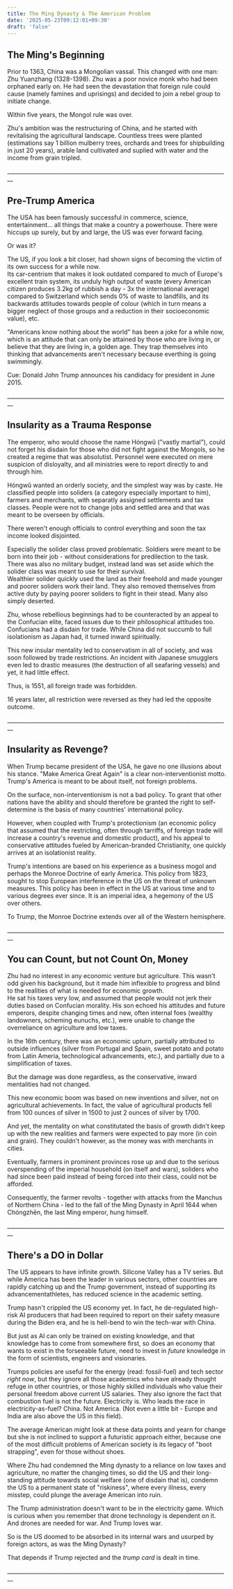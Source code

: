 ```yaml
---
title: The Ming Dynasty & The American Problem
date: '2025-05-23T09:12:01+09:30'
draft: 'false'
---
```

## The Ming's Beginning

Prior to 1363, China was a Mongolian vassal. This changed with one man:  Zhu Yuanzhang (1328-1398). Zhu was a poor novice monk who had been orphaned early on. He had seen the devastation that foreign rule could cause (namely famines and uprisings) and decided to join a rebel group to initiate change.

Within five years, the Mongol rule was over.

Zhu's ambition was the restructuring of China, and he started with revitalising the agricultural landscape. Countless trees were planted (estimations say 1 billion mulberry trees, orchards and trees for shipbuilding in just 20 years), arable land cultivated and suplied with water and the income from grain tripled.

\_\_\_\_\_\_\_\_\_\_\_\_\_\_\_\_\_\_\_\_\_\_\_\_\_\_\_\_\_\_\_\_\_\_\_\_\_\_\_\_\_\_\_\_\_\_\_\_\_\_\_\_\_\_\_\_\_\_\_\_\_\_\_\_\_\_\_\_\_\_\_\_\_\_\_\_\_\_\_\_

## Pre-Trump America

The USA has been famously successful in commerce, science, entertainment... all things that make a country a powerhouse. There were hiccups up surely, but by and large, the US was ever forward facing.

Or was it? 

The US, if you look a bit closer, had shown signs of becoming the victim of its own success for a while now. \
Its car-centrism that makes it look outdated compared to much of Europe's excellent train system, its unduly high output of waste (every American citizen produces 3.2kg of rubbish a day - 3x the international average) compared to Switzerland which sends 0% of waste to landfills, and its backwards attitudes towards people of colour (which in turn means a bigger neglect of those groups and a reduction in their socioeconomic value), etc.

"Americans know nothing about the world" has been a joke for a while now, which is an attitude that can only be attained by those who are living in, or believe that they are living in, a golden age. They trap themselves into thinking that advancements aren't necessary because everthing is going swimmingly.

Cue: Donald John Trump announces his candidacy for president in June 2015.

\_\_\_\_\_\_\_\_\_\_\_\_\_\_\_\_\_\_\_\_\_\_\_\_\_\_\_\_\_\_\_\_\_\_\_\_\_\_\_\_\_\_\_\_\_\_\_\_\_\_\_\_\_\_\_\_\_\_\_\_\_\_\_\_\_\_\_\_\_\_\_\_\_\_\_\_\_\_\_\_

## Insularity as a Trauma Response

The emperor, who would choose the name Hóngwǔ ("vastly martial"), could not forget his disdain for those who did not fight against the Mongols, so he created a regime that was absolutist. Personnel were executed on mere suspicion of disloyalty, and all ministries were to report directly to and through him.

Hóngwǔ wanted an orderly society, and the simplest way was by caste. He classified people into soliders (a category especially important to him), farmers and merchants, with separatly assigned settlements and tax classes. People were not to change jobs and settled area and that was meant to be overseen by officials. 

There weren't enough officials to control everything and soon the tax income looked disjointed.

Especially the solider class proved problematic. Soldiers were meant to be born into their job - without considerations for predilection to the task. There was also no military budget, instead land was set aside which the solider class was meant to use for their survival. \
Wealthier solider quickly used the land as their freehold and made younger and poorer soliders work their land. They also removed themselves from active duty by paying poorer soliders to fight in their stead. Many also simply deserted.

Zhu, whose rebellious beginnings had to be counteracted by an appeal to the Confucian elite, faced issues due to their philosophical attitudes too. Confucians had a disdain for trade. While China did not succumb to full isolationism as Japan had, it turned inward spiritually. 

This new insular mentality led to conservatism in all of society, and was soon followed by trade restrictions. An incident with Japanese smugglers even led to drastic measures (the destruction of all seafaring vessels) and yet, it had little effect.

Thus, is 1551, all foreign trade was forbidden.

16 years later, all restriction were reversed as they had led the opposite outcome.

\_\_\_\_\_\_\_\_\_\_\_\_\_\_\_\_\_\_\_\_\_\_\_\_\_\_\_\_\_\_\_\_\_\_\_\_\_\_\_\_\_\_\_\_\_\_\_\_\_\_\_\_\_\_\_\_\_\_\_\_\_\_\_\_\_\_\_\_\_\_\_\_\_\_\_\_\_\_\_\_

## Insularity as Revenge?

When Trump became president of the USA, he gave no one illusions about his stance. "Make America Great Again" is a clear non-interventionist motto. Trump's America is meant to be about itself, not foreign problems. 

On the surface, non-interventionism is not a bad policy. To grant that other nations have the ability and should therefore be granted the right to self-determine is the basis of many countries' international policy. 

However, when coupled with Trump's protectionism (an economic policy that assumed that the restricting, often through tarriffs, of foreign trade will increase a country's revenue and domestic product), and his appeal to conservative attitudes fueled by American-branded Christianity, one quickly arrives at an isolationist reality. 

Trump's intentions are based on his experience as a business mogol and perhaps the Monroe Doctrine of early America. This policy from 1823, sought to stop European interference in the US on the threat of unknown measures. This policy has been in effect in the US at various time and to various degrees ever since. It is an imperial idea, a hegemony of the US over others.

To Trump, the Monroe Doctrine extends over all of the Western hemisphere.

\_\_\_\_\_\_\_\_\_\_\_\_\_\_\_\_\_\_\_\_\_\_\_\_\_\_\_\_\_\_\_\_\_\_\_\_\_\_\_\_\_\_\_\_\_\_\_\_\_\_\_\_\_\_\_\_\_\_\_\_\_\_\_\_\_\_\_\_\_\_\_\_\_\_\_\_\_\_\_\_

## You can Count, but not Count On, Money

Zhu had no interest in any economic venture but agriculture. This wasn't odd given his background, but it made him inflexible to progress and blind to the realities of what is needed for economic growth. \
He sat his taxes very low, and assumed that people would not jerk their duties based on Confucian morality. His son echoed his attitudes and future emperors, despite changing times and new, often internal foes (wealthy landowners, scheming eunuchs, etc.), were unable to change the overreliance on agriculture and low taxes.

In the 16th century, there was an economic upturn, partially attributed to outside influences (silver from Portugal and Spain, sweet potato and potato from Latin Ameria, technological advancements, etc.), and partially due to a simplification of taxes. 

But the damage was done regardless, as the conservative, inward mentalities had not changed. 

This new economic boom was based on new inventions and silver, not on agricultural achievements. In fact, the value of agricultural products fell from 100 ounces of silver in 1500 to just 2 ounces of silver by 1700.

And yet, the mentality on what constitutated the basis of growth didn't keep up with the new realities and farmers were expected to pay more (in coin and grain). They couldn't however, as the money was with merchants in cities.

Eventually, farmers in prominent provinces rose up and due to the serious overspending of the imperial household (on itself and wars), soliders who had since been paid instead of being forced into their class, could not be afforded.

Consequently, the farmer revolts - together with attacks from the Manchus of Northern China - led to the fall of the Ming Dynasty in April 1644 when Chóngzhēn, the last Ming emperor, hung himself.

\_\_\_\_\_\_\_\_\_\_\_\_\_\_\_\_\_\_\_\_\_\_\_\_\_\_\_\_\_\_\_\_\_\_\_\_\_\_\_\_\_\_\_\_\_\_\_\_\_\_\_\_\_\_\_\_\_\_\_\_\_\_\_\_\_\_\_\_\_\_\_\_\_\_\_\_\_\_\_\_

## There's a DO in Dollar

The US appears to have infinite growth. Silicone Valley has a TV series. But while America has been the leader in various sectors, other countries are rapidly catching up and the Trump government, instead of supporting its advancementathletes, has reduced science in the academic setting.

Trump hasn't crippled the US economy yet. In fact, he de-regulated high-risk AI producers that had been required to report on their safety measure during the Biden era, and he is hell-bend to win the tech-war with China.

But just as AI can only be trained on existing knowledge, and that knowledge has to come from somewhere first, so does an economy that wants to exist in the forseeable future, need to invest in _future_ knowledge in the form of scientists, engineers and visionaries. 

Trumps policies are useful for the energy (read: fossil-fuel) and tech sector _right now_, but they ignore all those academics who have already thought refuge in other countries, or those highly skilled individuals who value their personal freedom above current US salaries. They also ignore the fact that combustion fuel is not the future. Electricity is. Who leads the race in electricity-as-fuel? China. Not America. (Not even a little bit - Europe and India are also above the US in this field).

The average American might look at these data points and yearn for change but she is not inclined to support a futuristic approach either, because one of the most difficult problems of American society is its legacy of "boot strapping", even for those without shoes. 

Where Zhu had condemned the Ming dynasty to a reliance on low taxes and agriculture, no matter the changing times, so did the US and their long-standing attitude towards social welfare (one of disdain that is), condemn the US to a permanent state of "riskiness", where every illness, every misstep, could plunge the average American into ruin. 

The Trump administration doesn't want to be in the electricity game. Which is curious when you remember that drone technology is dependent on it. And drones are needed for war. And Trump loves war.

So is the US doomed to be absorbed in its internal wars and usurped by foreign actors, as was the Ming Dynasty? 

That depends if Trump rejected and the _trump card_ is dealt in time.

\_\_\_\_\_\_\_\_\_\_\_\_\_\_\_\_\_\_\_\_\_\_\_\_\_\_\_\_\_\_\_\_\_\_\_\_\_\_\_\_\_\_\_\_\_\_\_\_\_\_\_\_\_\_\_\_\_\_\_\_\_\_\_\_\_\_\_\_\_\_\_\_\_\_\_\_\_\_\_\_
